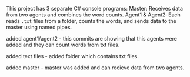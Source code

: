This project has 3 separate C# console programs:
Master: Receives data from two agents and combines the word counts.
Agent1 & Agent2: Each reads `.txt` files from a folder, counts the words, and sends data to the master using named pipes.

added agent1/agent2 - this commits are showing that this agents were added and they can count words from txt files.

added text files - added folder which contains txt files.

addec master - master was added and can recieve data from two agents.

